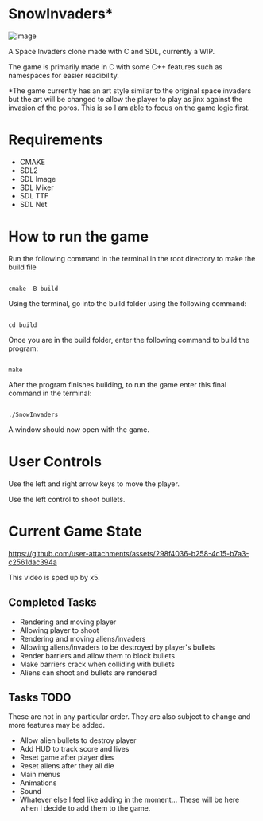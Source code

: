 # SnowInvaders*
![image](https://github.com/user-attachments/assets/626187ba-1c67-4d4b-a9ee-ca55f56fdb1c)

<p>A Space Invaders clone made with C and SDL, currently a WIP.</p>
<p>The game is primarily made in C with some C++ features such as namespaces for easier readibility.</p>
<p>*The game currently has an art style similar to the original space invaders but the art will be changed to allow the player to play as jinx against the invasion of the poros. This is so I am able to focus on the game logic first.</p>
<h1>Requirements</h1>
<ul>
  <li>CMAKE</li>
  <li>SDL2</li>
  <li>SDL Image</li>
  <li>SDL Mixer</li>
  <li>SDL TTF</li>
  <li>SDL Net</li>
</ul>
<h1>How to run the game</h1>
<bold>Run the following command in the terminal in the root directory to make the build file</bold>

```

cmake -B build

```

<bold>Using the terminal, go into the build folder using the following command:</bold>

```

cd build

```

<bold>Once you are in the build folder, enter the following command to build the program:</bold>

```

make

```

<bold>After the program finishes building, to run the game enter this final command in the terminal:</bold>

```

./SnowInvaders

```

<p>A window should now open with the game.</p>

<h1>User Controls</h1>
<p>Use the left and right arrow keys to move the player.</p>
<p>Use the left control to shoot bullets.</p>
<h1>Current Game State</h1>

https://github.com/user-attachments/assets/298f4036-b258-4c15-b7a3-c2561dac394a

<p>This video is sped up by x5.</p>
<h2>Completed Tasks</h2>
<ul>
  <li>Rendering and moving player</li>
  <li>Allowing player to shoot</li>
  <li>Rendering and moving aliens/invaders</li>
  <li>Allowing aliens/invaders to be destroyed by player's bullets</li>
  <li>Render barriers and allow them to block bullets</li>
  <li>Make barriers crack when colliding with bullets</li>
  <li>Aliens can shoot and bullets are rendered</li>
</ul>
<h2>Tasks TODO</h2>
<p>These are not in any particular order. They are also subject to change and more features may be added.</p>
<ul>
  <li>Allow alien bullets to destroy player</li>
  <li>Add HUD to track score and lives</li>
  <li>Reset game after player dies</li>
  <li>Reset aliens after they all die</li>
  <li>Main menus</li>
  <li>Animations</li>
  <li>Sound</li>
  <li>Whatever else I feel like adding in the moment... These will be here when I decide to add them to the game.</li>
</ul>
